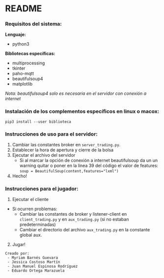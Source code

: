 # README

### Requisitos del sistema:
**Lenguaje:**
 - python3
 
 **Bibliotecas específicas:**
 - multiprocessing
 - tkinter
 - paho-mqtt
 - beautifulsoup4
 - matplotlib

*Nota: beautifulsoup4 solo es necesaria en el servidor con conexión a internet*



### Instalación de los complementos específicos en linux o macox:
 `pip3 install --user biblioteca`
 


### Instrucciones de uso para el servidor:
1. Cambiar las constantes broker en `server_trading.py`.
2. Establecer la hora de apertura y cierre de la bolsa
3. Ejecutar el archivo del servidor
    - Si al marcar la opción de conexión a internet beautifulsoup da un un warning
      quitar o poner en la línea 39 del código el valor de features:
         `soup = BeautifulSoup(content,features="lxml")`
4. Hecho!



### Instrucciones para el jugador:
1. Ejecutar el cliente
  - Si ocurren problemas:
     - Cambiar las constantes de broker y listener-client en `client_trading.py` y en `aux_trading.py` (si no estaban predeterminadas)
     - Cambiar el directorio del archivo `aux_trading.py` en la constante global aux.
2. Jugar!

```
Creado por:
 - Myriam Barnés Guevara
 - Jessica Costoso Martín
 - Juan Manuel Espinosa Rodríguez
 - Eduardo Ortega Marazuela
```
